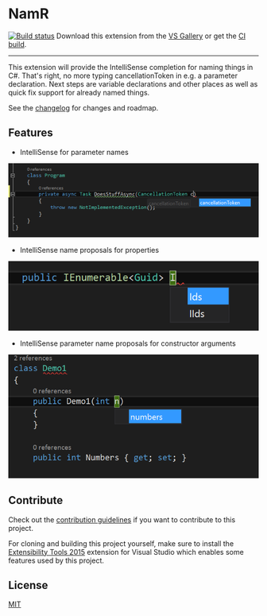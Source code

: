 # NamR
[![Build status](https://ci.appveyor.com/api/projects/status/gpp0yxuh543tawpd?svg=true)](https://ci.appveyor.com/project/bexxx/namr)
Download this extension from the [VS Gallery](https://visualstudiogallery.msdn.microsoft.com/3dfe2dca-9a74-49b5-ac11-fd9b7af57e59)
or get the [CI build](http://vsixgallery.com/extension/A98A9358-9F24-4407-AAB7-5871243606AA/).

---------------------------------------

This extension will provide the IntelliSense completion for naming things in C#. That's right, no more typing cancellationToken in e.g. a parameter declaration.
Next steps are variable declarations and other places as well as quick fix support for already named things.

See the [changelog](CHANGELOG.md) for changes and roadmap.

## Features

- IntelliSense for parameter names
 
![Param Intellisense](Images/param_intellisense.png)

- IntelliSense name proposals for properties

![Propertyname](Images/propertyname.png)

- IntelliSense parameter name proposals for constructor arguments

![Ctorparams](Images/ctorparams.png)


## Contribute
Check out the [contribution guidelines](CONTRIBUTING.md)
if you want to contribute to this project.

For cloning and building this project yourself, make sure
to install the
[Extensibility Tools 2015](https://visualstudiogallery.msdn.microsoft.com/ab39a092-1343-46e2-b0f1-6a3f91155aa6)
extension for Visual Studio which enables some features
used by this project.

## License
[MIT](LICENSE)